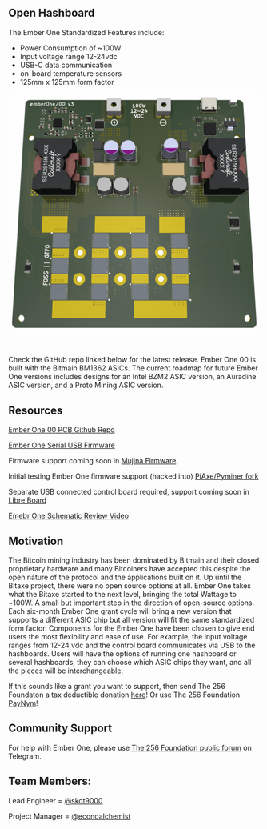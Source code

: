 ## Open Hashboard
The Ember One Standardized Features include:

* Power Consumption of ~100W
* Input voltage range 12-24vdc
* USB-C data communication
* on-board temperature sensors
* 125mm x 125mm form factor

<p align="center">
<img width="500" src="assets/EmberOne00v3.jpg">
</p>

<br>

Check the GitHub repo linked below for the latest release. Ember One 00 is built with the Bitmain BM1362 ASICs. The current roadmap for future Ember One versions includes designs for an Intel BZM2 ASIC version, an Auradine ASIC version, and a Proto Mining ASIC version.

## Resources
[Ember One 00 PCB Github Repo](https://github.com/256-Foundation/emberone00-pcb/tree/master)

[Ember One Serial USB Firmware](https://github.com/256-Foundation/emberone-usbserial-fw)

Firmware support coming soon in [Mujina Firmware](https://mujina.org)

Initial testing Ember One firmware support (hacked into) [PiAxe/Pyminer fork](https://github.com/skot/emberone-miner/tree/emberone-BM1362-support)

Separate USB connected control board required, support coming soon in [Libre Board](https://libreboard.org)

[Emebr One Schematic Review Video](https://bitcointv.com/w/59cB1SEHPYZCdumE2MFnqF)


## Motivation
The Bitcoin mining industry has been dominated by Bitmain and their closed proprietary hardware and many Bitcoiners have accepted this despite the open nature of the protocol and the applications built on it. Up until the Bitaxe project, there were no open source options at all. Ember One takes what the Bitaxe started to the next level, bringing the total Wattage to ~100W. A small but important step in the direction of open-source options. Each six-month Ember One grant cycle will bring a new version that supports a different ASIC chip but all version will fit the same standardized form factor. Components for the Ember One have been chosen to give end users the most flexibility and ease of use. For example, the input voltage ranges from 12-24 vdc and the control board communicates via USB to the hashboards. Users will have the options of running one hashboard or several hashboards, they can choose which ASIC chips they want, and all the pieces will be interchangeable.

If this sounds like a grant you want to support, then send The 256 Foundaton a tax deductible donation [here](https://pay.zaprite.com/pl_ZRWeSGjRWG)! Or use The 256 Foundation [PayNym](https://paynym.rs/+appetizingadministration90)!

## Community Support
For help with Ember One, please use [The 256 Foundation public forum](https://t.me/the256foundation) on Telegram.

## Team Members:
Lead Engineer = [@skot9000](https://x.com/skot9000)

Project Manager = [@econoalchemist](https://x.com/econoalchemist)
